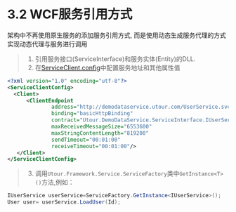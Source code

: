 # 3.2 WCF服务引用方式
架构中不再使用原生服务的添加服务引用方式, 而是使用动态生成服务代理的方式实现动态代理与服务进行调用
>1. 引用服务接口(ServiceInterface)和服务实体(Entity)的DLL.
>2. 在[ServiceClient.config](../configintro/fu_wu_ke_hu_duan_pei_7f6e28_serviceclientconfig.md)中配置服务地址和其他属性值
```xml
<?xml version="1.0" encoding="utf-8"?>
<ServiceClientConfig>
  <Client>
      <ClientEndpoint 
              address="http://demodataservice.utour.com/UserService.svc" 
              binding="basicHttpBinding" 
              contract="Utour.DemoDataService.ServiceInterface.IUserService" 
              maxReceivedMessageSize="6553600" 
              maxStringContentLength="819200" 
              sendTimeout="00:01:00" 
              receiveTimeout="00:01:00"/>
   </Client>
</ServiceClientConfig>
```
>3. 调用```Utour.Framework.Service.ServiceFactory```类中```GetInstance<T>()```方法,例如：
```C#
IUserService userService=ServiceFactory.GetInstance<IUserService>();
User user= userService.LoadUser(Id);
```
